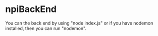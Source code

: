 # npiBackEnd

You can the back end by using "node index.js" or if you have nodemon installed, then you can run "nodemon".
